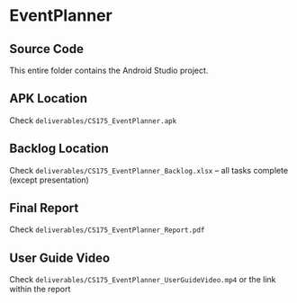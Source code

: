# EventPlanner

## Source Code
This entire folder contains the Android Studio project.

## APK Location
Check `deliverables/CS175_EventPlanner.apk`

## Backlog Location
Check `deliverables/CS175_EventPlanner_Backlog.xlsx` – all tasks complete (except presentation)

## Final Report
Check `deliverables/CS175_EventPlanner_Report.pdf`

## User Guide Video
Check `deliverables/CS175_EventPlanner_UserGuideVideo.mp4` or the link within the report